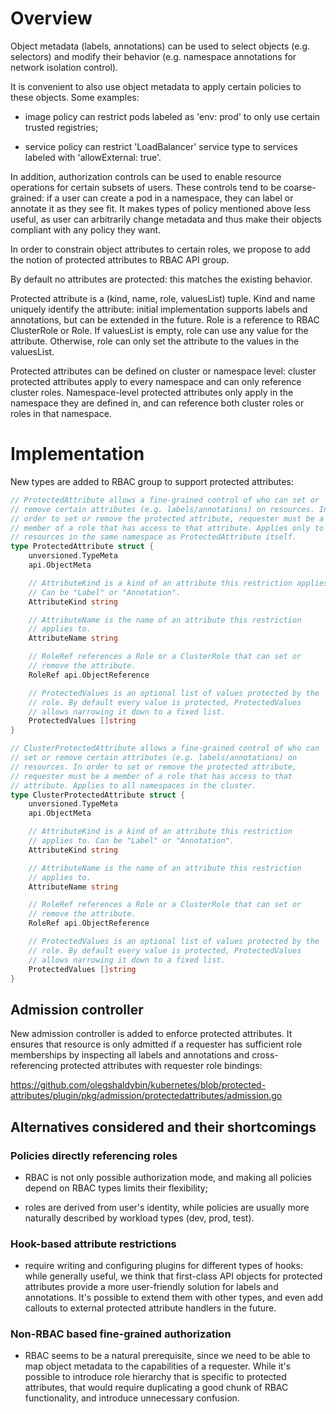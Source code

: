 # Overview

Object metadata (labels, annotations) can be used to select objects
(e.g. selectors) and modify their behavior (e.g. namespace annotations
for network isolation control).

It is convenient to also use object metadata to apply certain policies
to these objects. Some examples:

- image policy can restrict pods labeled as 'env: prod' to only use
  certain trusted registries;

- service policy can restrict 'LoadBalancer' service type to services
  labeled with 'allowExternal: true'.

In addition, authorization controls can be used to enable resource
operations for certain subsets of users. These controls tend to be
coarse-grained: if a user can create a pod in a namespace, they can
label or annotate it as they see fit. It makes types of policy
mentioned above less useful, as user can arbitrarily change metadata
and thus make their objects compliant with any policy they want.

In order to constrain object attributes to certain roles, we propose
to add the notion of protected attributes to RBAC API group.

By default no attributes are protected: this matches the existing
behavior.

Protected attribute is a (kind, name, role, valuesList) tuple. Kind
and name uniquely identify the attribute: initial implementation
supports labels and annotations, but can be extended in the
future. Role is a reference to RBAC ClusterRole or Role. If valuesList
is empty, role can use any value for the attribute. Otherwise, role
can only set the attribute to the values in the valuesList.

Protected attributes can be defined on cluster or namespace level:
cluster protected attributes apply to every namespace and can only
reference cluster roles. Namespace-level protected attributes only
apply in the namespace they are defined in, and can reference both
cluster roles or roles in that namespace.

# Implementation

New types are added to RBAC group to support protected attributes:

``` go
// ProtectedAttribute allows a fine-grained control of who can set or
// remove certain attributes (e.g. labels/annotations) on resources. In
// order to set or remove the protected attribute, requester must be a
// member of a role that has access to that attribute. Applies only to
// resources in the same namespace as ProtectedAttribute itself.
type ProtectedAttribute struct {
	unversioned.TypeMeta
	api.ObjectMeta

	// AttributeKind is a kind of an attribute this restriction applies to.
	// Can be "Label" or "Annotation".
	AttributeKind string

	// AttributeName is the name of an attribute this restriction
	// applies to.
	AttributeName string

	// RoleRef references a Role or a ClusterRole that can set or
	// remove the attribute.
	RoleRef api.ObjectReference

	// ProtectedValues is an optional list of values protected by the
	// role. By default every value is protected, ProtectedValues
	// allows narrowing it down to a fixed list.
	ProtectedValues []string
}

// ClusterProtectedAttribute allows a fine-grained control of who can
// set or remove certain attributes (e.g. labels/annotations) on
// resources. In order to set or remove the protected attribute,
// requester must be a member of a role that has access to that
// attribute. Applies to all namespaces in the cluster.
type ClusterProtectedAttribute struct {
	unversioned.TypeMeta
	api.ObjectMeta

	// AttributeKind is a kind of an attribute this restriction
	// applies to. Can be "Label" or "Annotation".
	AttributeKind string

	// AttributeName is the name of an attribute this restriction
	// applies to.
	AttributeName string

	// RoleRef references a Role or a ClusterRole that can set or
	// remove the attribute.
	RoleRef api.ObjectReference

	// ProtectedValues is an optional list of values protected by the
	// role. By default every value is protected, ProtectedValues
	// allows narrowing it down to a fixed list.
	ProtectedValues []string
}
```

## Admission controller

New admission controller is added to enforce protected attributes. It
ensures that resource is only admitted if a requester has sufficient
role memberships by inspecting all labels and annotations and
cross-referencing protected attributes with requester role bindings:

https://github.com/olegshaldybin/kubernetes/blob/protected-attributes/plugin/pkg/admission/protectedattributes/admission.go

## Alternatives considered and their shortcomings

### Policies directly referencing roles

- RBAC is not only possible authorization mode, and making all
  policies depend on RBAC types limits their flexibility;

- roles are derived from user's identity, while policies are usually
  more naturally described by workload types (dev, prod, test).

### Hook-based attribute restrictions

- require writing and configuring plugins for different types of
  hooks: while generally useful, we think that first-class API objects
  for protected attributes provide a more user-friendly solution for
  labels and annotations. It's possible to extend them with other
  types, and even add callouts to external protected attribute
  handlers in the future.

### Non-RBAC based fine-grained authorization

- RBAC seems to be a natural prerequisite, since we need to be able to
  map object metadata to the capabilities of a requester. While it's
  possible to introduce role hierarchy that is specific to protected
  attributes, that would require duplicating a good chunk of RBAC
  functionality, and introduce unnecessary confusion.
